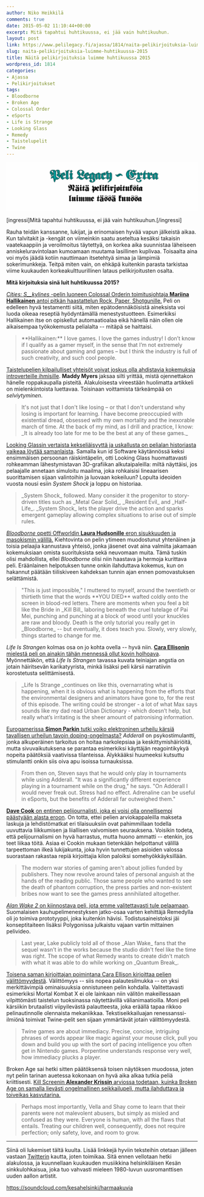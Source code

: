 ```yaml
---
author: Niko Heikkilä
comments: true
date: 2015-05-02 11:10:44+00:00
excerpt: Mitä tapahtui huhtikuussa, ei jää vain huhtikuuhun.
layout: post
link: https://www.pelilegacy.fi/ajassa/1814/naita-pelikirjoituksia-luimme-huhtikuussa-2015
slug: naita-pelikirjoituksia-luimme-huhtikuussa-2015
title: Näitä pelikirjoituksia luimme huhtikuussa 2015
wordpress_id: 1814
categories:
- Ajassa
- Pelikirjoitukset
tags:
- Bloodborne
- Broken Age
- Colossal Order
- eSports
- Life is Strange
- Looking Glass
- Remedy
- Taistelupelit
- Twine
---
```


[![Näitä pelikirjoituksia luimme tässä kuussa](/uploads/2015/02/pelikirjoitukset.png)](/uploads/2015/02/pelikirjoitukset.png)

[ingressi]Mitä tapahtui huhtikuussa, ei jää vain huhtikuuhun.[/ingressi]

Rauha teidän kanssanne, lukijat, ja erinomaisen hyvää vapun jälkeistä aikaa. Kun talvitakit ja -kengät on viimeinkin saatu aseteltua kesäksi takaisin vaatekaappiin ja veroilmoitus täytettyä, on korkea aika suunnistaa läheiseen anniskeluravintolaan kumoamaan muutama lasillinen kuplivaa. Toisaalta aina voi myös jäädä kotiin nauttimaan itsetehtyä simaa ja lämpimiä sokerimunkkeja. Teitpä miten vain, on ehkäpä kuitenkin parasta tarkistaa viime kuukauden korkeakulttuurillinen lataus pelikirjoitusten osalta.

**Mitä kirjoituksia sinä luit huhtikuussa 2015?**

[_Cities: S__kylines_ -pelin luoneen Colossal Orderin toimitusjohtaja **Mariina Hallikainen** antoi pitkän haastattelun Rock, Paper, Shotgunille.](http://www.rockpapershotgun.com/2015/04/03/mods-maxis-and-forward-motion-cities-skylines-interview/) Peli on edelleen hyvä testamentti siitä, miten epätodennäköisistä aineksista voi luoda oikeaa reseptiä hyödyntämällä menestystuotteen. Esimerkiksi Hallikainen itse on opiskellut automaatioalaa eikä hänellä näin ollen ole aikaisempaa työkokemusta pelialalta -- mitäpä se haittaisi.



<blockquote>**Hallikainen:** I love games. I love the games industry! I don’t know if I qualify as a gamer myself, in the sense that I’m not extremely passionate about gaming and games – but I think the industry is full of such creativity, and such cool people.</blockquote>



[Taistelupelien kilpailulliset yhteisöt voivat joskus olla ahdistavia kokemuksia introverteille ihmisille](http://boingboing.net/2015/03/31/the-existential-dread-of-fight.html). **Maddy Myers** jaksaa silti yrittää, mistä ojennettakon hänelle roppakaupalla pisteitä. Alakuloisesta vireestään huolimatta artikkeli on mielenkiintoista luettavaa. Toisinaan voittamista tärkeämpää on _selviytyminen_.



<blockquote>It's not just that I don't like losing – or that I don't understand why losing is important for learning. I have become preoccupied with existential dread, obsessed with my own mortality and the inexorable march of time. At the back of my mind, as I drill and practice, I know: _It is already too late for me to be the best at any of these games._</blockquote>



[Looking Glassin vertaista kekseliäisyyttä ja uskallusta on pelialan historiasta vaikeaa löytää samanlaista](http://www.polygon.com/2015/4/6/8285529/looking-glass-history). Samalla kun id Software käytännössä keksi ensimmäisen persoonan räiskintäpelin, otti Looking Glass huomattavasti rohkeamman lähestymistavan 3D-grafiikan alkutaipaleilla: miltä näyttäisi, jos pelaajalle annetaan simuloitu maailma, joka rohkaisisi lineaarisen suorittamisen sijaan valintoihin ja luovaan kokeiluun? Lopulta ideoiden vuosta nousi esiin _System Shock_ ja loppu on historiaa.



<blockquote>_System Shock_ followed. Many consider it the progenitor to story-driven titles such as _Metal Gear Solid_, _Resident Evil_ and _Half-Life_. _System Shock_ lets the player drive the action and sparks emergent gameplay allowing complex situations to arise out of simple rules.</blockquote>



[_Bloodborne_ opetti Offworldin **Laura Hudsonille** eron sisukkuuden ja masokismin välillä.](http://boingboing.net/2015/04/10/bloodborne.html) Kiehtovinta on pelin ytimeen muodostunut yhtenäinen ja toisia pelaajia kannustava yhteisö, jonka jäsenet ovat aina valmiita jakamaan kokemuksiaan omista suorituksista sekä neuvomaan muita. Tämä tuskin olisi mahdollista, ellei _Bloodborne_ olisi niin haastava ja hermoja kurittava peli. Eräänlainen helpotuksen tunne onkin ilahduttava kokemus, kun on hakannut päätään tiiliskiveen kahdeksan tunnin ajan ennen pomovastuksen selättämistä.



<blockquote>"This is just impossible," I muttered to myself, around the twentieth or thirtieth time that the words **YOU DIED** wafted coldly onto the screen in blood-red letters. There are moments when you feel a bit like the Bride in _Kill Bill_ laboring beneath the cruel tutelage of Pai Mei, punching and punching at a block of wood until your knuckles are raw and bloody. Death is the only tutorial you really get in _Bloodborne_ -- but eventually, it does teach you. Slowly, very slowly, things started to change for me.</blockquote>



_Life Is Strangen_ kolmas osa on jo kohta ovella -- hyvä niin. [**Cara Ellisonin** mielestä peli on ainakin tähän mennessä ollut kovin holhoava](http://kotaku.com/life-is-strange-is-really-patronising-1697195437). Myönnettäkön, että _Life Is Strangen_ tavassa kuvata teiniajan angstia on jotain häiritsevän karikatyyrista, minkä lisäksi peli kärsii narratiivin korostetusta selittämisestä.



<blockquote>_Life Is Strange _continues on like this, overnarrating what is happening, when it is obvious what is happening from the efforts that the environmental designers and animators have gone to, for the rest of this episode. The writing could be stronger - a lot of what Max says sounds like my dad read Urban Dictionary - which doesn’t help, but really what’s irritating is the sheer amount of patronising information.</blockquote>



[Eurogamerissa **Simon Parkin** tutki voiko elektroninen urheilu kärsiä tavallisen urheilun tavoin doping-ongelmasta?](http://www.eurogamer.net/articles/2015-04-08-winners-might-use-drugs) _Adderall_ on psykostimulantti, jonka alkuperäinen tarkoitus on hoitaa narkolepsiaa ja keskittymishäiriöitä, mutta sivuvaikutuksena se parantaa esimerkiksi käyttäjän reagointikykyä nopeita päätöksiä vaativissa tilanteissa. Älykkääksi huumeeksi kutsuttu stimulantti onkin siis oiva apu isoissa turnauksissa.



<blockquote>From then on, Steven says that he would only play in tournaments while using Adderall. "It was a significantly different experience playing in a tournament while on the drug," he says. "On Adderall I would never freak out. Stress had no effect. Adrenaline can be useful in eSports, but the benefits of Adderall far outweighed them."</blockquote>



[**Dave Cook** on entinen pelijournalisti, joka ei voisi olla onnellisempi päästyään alasta eroon](http://www.vice.com/en_uk/read/how-modern-games-coverage-has-reduced-critics-to-human-punching-bags-224). On totta, ettei pelien arviokappaleilla makseta laskuja ja lehdistömatkat eri tilaisuuksiin ovat pahimmillaan todella uuvuttavia liikkumisen ja liiallisen valvomisen seurauksena. Voisikin todeta, että pelijournalismi on hyvä harrastus, mutta huono ammatti -- etenkin, jos teet liikaa töitä. Asiaa ei Cookin mukaan tietenkään helpottanut välillä tarpeettoman ilkeä lukijakunta, joka hyvin tunnettujen asioiden valossa suorastaan rakastaa repiä kirjoittajia kilon paloiksi somehyökkäyksillään.



<blockquote>The modern war stories of gaming aren't about jollies funded by publishers. They now revolve around tales of personal anguish at the hands of the reading public. Those same people who wanted to see the death of phantom corruption, the press parties and non-existent bribes now want to see the games press annihilated altogether.</blockquote>



[_Alan Wake 2_ on kiinnostava peli, jota emme valitettavasti tule pelaamaan](http://www.polygon.com/features/2015/4/20/8450329/alan-wake-2-prototype-video-interview). Suomalaisen kauhupelimenestyksen jatko-osaa varten kehittäjä Remedylla oli jo toimiva prototyyppi, joka kuitenkin hävisi. Todistusaineistoksi jäi konseptitaiteen lisäksi Polygonissa julkaistu vajaan vartin mittainen pelivideo.



<blockquote>Last year, Lake publicly told all of those _Alan Wake_ fans that the sequel wasn't in the works because the studio didn't feel like the time was right. The scope of what Remedy wants to create didn't match with what it was able to do while working on _Quantum Break_.</blockquote>



[Toisena saman kirjoittajan poimintana Cara Ellison kirjoittaa pelien välittömyydestä](http://arecklessdisregard.tumblr.com/post/117233680989/immediacy). Välittömyys -- siis nopea palautesilmukka -- on yksi merkittävimpiä ominaisuuksia onnistuneen pelin kohdalla. Valitettavasti esimerkiksi Mortal Kombat X ei ole lainkaan niin välitön makeillessaan vilpittömästi taistelun tuoksinassa näytettävillä välianimaatioilla. Moni peli kärsiikin brutaalisti viipyilevästä palautteesta, joka eräällä tapaa rikkoo pelinautinnolle olennaista mekaniikkaa. Tekstiseikkailuajan renessanssi-ilmiönä toimivat Twine-pelit sen sijaan ymmärtävät jotain välittömyydestä.



<blockquote>Twine games are about immediacy. Precise, concise, intriguing phrases of words appear like magic against your mouse click, pull you down and build you up with the sort of pacing intelligence you often get in Nintendo games. Porpentine understands response very well, how immediacy plucks a player.</blockquote>



Broken Age sai hetki sitten päätöksensä toisen näytöksen muodossa, joten nyt pelin tarinan auetessa kokonaan on hyvä aika alkaa tutkia peliä kriittisesti. [Kill Screenin **Alexander Krissin** arviossa todetaan, kuinka Broken Age on samalla lievästi ongelmallinen seikkailupeli, mutta ilahduttava ja toiveikas kasvutarina.](http://killscreendaily.com/articles/broken-age-and-adventure-growing/)



<blockquote>Perhaps most importantly, Vella and Shay come to learn that their parents were not malevolent abusers, but simply as misled and confused as they were. Everyone is human, with all the flaws that entails. Treating our children well, consequently, does not require perfection; only safety, love, and room to grow.</blockquote>





* * *



Siinä oli lukemiset tältä kuulta. Lisää linkkejä hyviin teksteihin otetaan jälleen vastaan [Twitterin](https://twitter.com/pelilegacy) kautta, joten toimikaa. Sitä ennen vellotaan hetki alakulossa, ja kuunnellaan kuukauden musiikkina helsinkiläisen Kesän sinkkulohkaisua, joka tuo vahvasti mieleen 1980-luvun uusromanttisen uuden aallon artistit.

https://soundcloud.com/kesahelsinki/harmaakuvia
